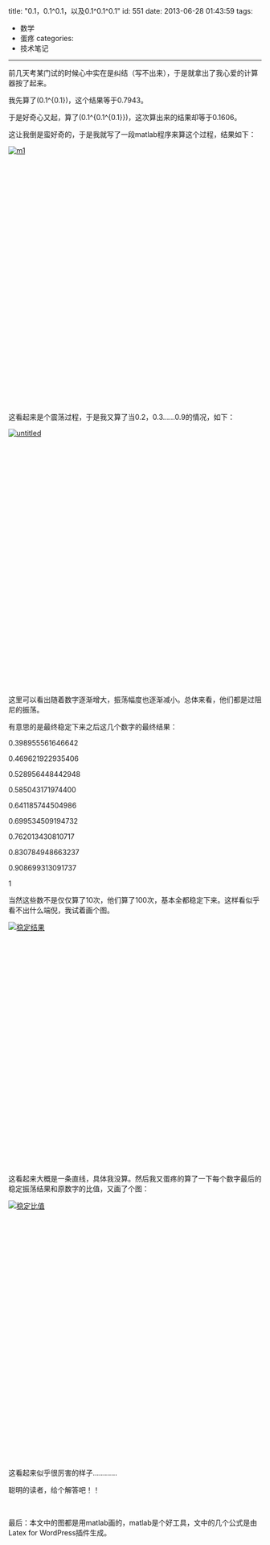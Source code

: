 title: "0.1，0.1^0.1，以及0.1^0.1^0.1"
id: 551
date: 2013-06-28 01:43:59
tags: 
- 数学
- 蛋疼
categories: 
- 技术笔记
---

前几天考某门试的时候心中实在是纠结（写不出来），于是就拿出了我心爱的计算器按了起来。

我先算了\(0.1^{0.1}\)，这个结果等于0.7943。

于是好奇心又起，算了\(0.1^{0.1^{0.1}}\)，这次算出来的结果却等于0.1606。

这让我倒是蛮好奇的，于是我就写了一段matlab程序来算这个过程，结果如下：

<!--more-->

[![m1](http://wocai.de/wp-content/uploads/2013/06/m1.jpg)](http://wocai.de/wp-content/uploads/2013/06/m1.jpg)

&nbsp;

&nbsp;

&nbsp;

&nbsp;

&nbsp;

&nbsp;

&nbsp;

&nbsp;

&nbsp;

&nbsp;

&nbsp;

&nbsp;

&nbsp;

&nbsp;

&nbsp;

&nbsp;

这看起来是个震荡过程，于是我又算了当0.2，0.3……0.9的情况，如下：

[![untitled](http://wocai.de/wp-content/uploads/2013/06/untitled2.jpg)](http://wocai.de/wp-content/uploads/2013/06/untitled2.jpg)

&nbsp;

&nbsp;

&nbsp;

&nbsp;

&nbsp;

&nbsp;

&nbsp;

&nbsp;

&nbsp;

&nbsp;

&nbsp;

&nbsp;

&nbsp;

&nbsp;

&nbsp;

&nbsp;

这里可以看出随着数字逐渐增大，振荡幅度也逐渐减小。总体来看，他们都是过阻尼的振荡。

有意思的是最终稳定下来之后这几个数字的最终结果：

0.398955561646642

0.469621922935406

0.528956448442948

0.585043171974400

0.641185744504986

0.699534509194732

0.762013430810717

0.830784948663237

0.908699313091737

1

当然这些数不是仅仅算了10次，他们算了100次，基本全都稳定下来。这样看似乎看不出什么端倪，我试着画个图。

[![稳定结果](http://wocai.de/wp-content/uploads/2013/06/稳定结果.jpg)](http://wocai.de/wp-content/uploads/2013/06/稳定结果.jpg)

&nbsp;

&nbsp;

&nbsp;

&nbsp;

&nbsp;

&nbsp;

&nbsp;

&nbsp;

&nbsp;

&nbsp;

&nbsp;

&nbsp;

&nbsp;

&nbsp;

&nbsp;

这看起来大概是一条直线，具体我没算。然后我又蛋疼的算了一下每个数字最后的稳定振荡结果和原数字的比值，又画了个图：

[![稳定比值](http://wocai.de/wp-content/uploads/2013/06/稳定比值.jpg)](http://wocai.de/wp-content/uploads/2013/06/稳定比值.jpg)

&nbsp;

&nbsp;

&nbsp;

&nbsp;

&nbsp;

&nbsp;

&nbsp;

&nbsp;

&nbsp;

&nbsp;

&nbsp;

&nbsp;

&nbsp;

&nbsp;

&nbsp;

&nbsp;

这看起来似乎很厉害的样子…………

聪明的读者，给个解答吧！！

&nbsp;

最后：本文中的图都是用matlab画的，matlab是个好工具，文中的几个公式是由Latex for WordPress插件生成。